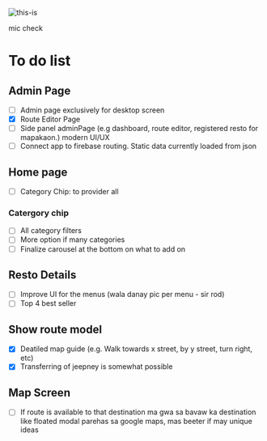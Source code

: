![this-is](https://github.com/user-attachments/assets/edd19096-2b8a-41cb-b8c9-32488739cb2e)

mic check

# To do list
## Admin Page
 - [ ] Admin page exclusively for desktop screen
 - [x] Route Editor Page
 - [ ] Side panel adminPage (e.g dashboard, route editor, registered resto for mapakaon.) modern UI/UX
 - [ ] Connect app to firebase routing. Static data currently loaded from json

## Home page
- [ ] Category Chip: to provider all
### Catergory chip
- [ ] All category filters
- [ ] More option if many categories
- [ ] Finalize carousel at the bottom on what to add on

## Resto Details
- [ ] Improve UI for the menus (wala danay pic per menu - sir rod)
- [ ] Top 4 best seller

## Show route model
- [x] Deatiled map guide (e.g. Walk towards x street, by y street, turn right, etc)
- [x] Transferring of jeepney is somewhat possible

## Map Screen
- [ ] If route is available to that destination ma gwa sa bavaw ka destination like floated modal parehas sa google maps, mas beeter if may unique ideas
